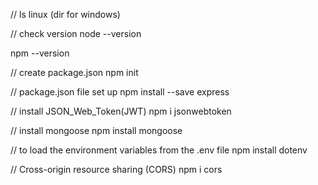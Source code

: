 // ls linux (dir for windows)

// check version
node --version

npm --version

// create package.json
npm init

// package.json file set up
npm install --save express

// install JSON_Web_Token(JWT)
npm i jsonwebtoken

// install mongoose
npm install mongoose

// to load the environment variables from the .env file
npm install dotenv

// Cross-origin resource sharing (CORS)
npm i cors
